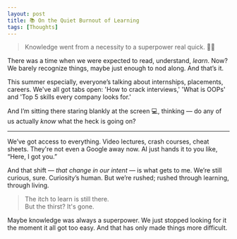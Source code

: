 ```yaml
---
layout: post
title: 📚 On the Quiet Burnout of Learning
tags: [Thoughts]
---
```


> Knowledge went from a necessity to a superpower real quick. 🦸🏻

There was a time when we were expected to read, understand, _learn_. Now? We barely recognize things, maybe just enough to nod along. And that’s it.

This summer especially, everyone’s talking about internships, placements, careers. We've all got tabs open: 'How to crack interviews,' 'What is OOPs' and 'Top 5 skills every company looks for.'

And I’m sitting there staring blankly at the screen 💻, thinking — do any of us actually _know_ what the heck is going on?

<hr class="dots">

We’ve got access to everything. Video lectures, crash courses, cheat sheets. They're not even a Google away now. AI just hands it to you like, “Here, I got you.”

And that shift — _that change in our intent_ — is what gets to me. We’re still curious, sure. Curiosity’s human. But we’re rushed; rushed through learning, through living.

> The itch to learn is still there.  
> But the thirst? It's gone.

Maybe knowledge was always a superpower. We just stopped looking for it the moment it all got too easy. And that has only made things more difficult.
